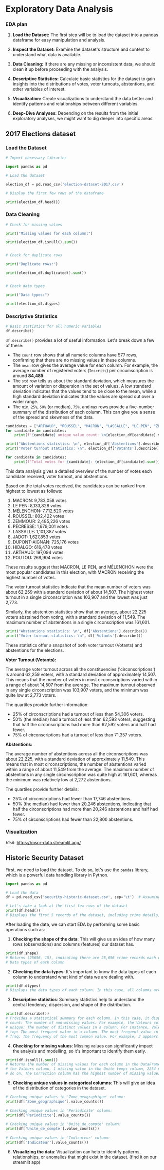 # Exploratory Data Analysis

### **EDA plan**
1. **Load the Dataset:** The first step will be to load the dataset into a pandas dataframe for easy manipulation and analysis.
    
2. **Inspect the Dataset:** Examine the dataset's structure and content to understand what data is available.
    
3. **Data Cleaning:** If there are any missing or inconsistent data, we should clean it up before proceeding with the analysis.
    
4. **Descriptive Statistics:** Calculate basic statistics for the dataset to gain insights into the distributions of votes, voter turnouts, abstentions, and other variables of interest.
    
5. **Visualization:** Create visualizations to understand the data better and identify patterns and relationships between different variables.
    
6. **Deep-Dive Analyses:** Depending on the results from the initial exploratory analyses, we might want to dig deeper into specific areas.

## 2017 Elections dataset

### Load the Dataset

```python 
# Import necessary libraries

import pandas as pd

# Load the dataset

election_df = pd.read_csv('election-dataset-2017.csv')

# Display the first few rows of the dataframe

print(election_df.head())
```

### **Data Cleaning**

```python 
# Check for missing values

print("Missing values for each column:")

print(election_df.isnull().sum())


# Check for duplicate rows

print("Duplicate rows:")

print(election_df.duplicated().sum())


# Check data types

print("Data types:")

print(election_df.dtypes)
```

### **Descriptive Statistics**

```python
# Basic statistics for all numeric variables
df.describe()
```
`df.describe()` provides a lot of useful information. Let's break down a few of these:

- The `count` row shows that all numeric columns have 577 rows, confirming that there are no missing values in these columns.
- The `mean` row gives the average value for each column. For example, the average number of registered voters (`Inscrits`) per circumscription is around **84,485**.
- The `std` row tells us about the standard deviation, which measures the amount of variation or dispersion in the set of values. A low standard deviation indicates that the values tend to be close to the mean, while a high standard deviation indicates that the values are spread out over a wider range.
- The `min`, `25%`, `50%` (or median), `75%`, and `max` rows provide a five-number summary of the distribution of each column. This can give you a sense of the spread and skewness of the data.

```python 
candidates = ["ARTHAUD", "ROUSSEL", "MACRON", "LASSALLE", "LE PEN", "ZEMMOUR", "MÉLENCHON", "HIDALGO", "JADOT", "PÉCRESSE", "POUTOU", "DUPONT-AIGNAN"]
for candidate in candidates:
    print(f"{candidate} unique value count: \n{election_df[candidate].value_counts()}\n")

print("Abstentions statistics: \n", election_df['Abstentions'].describe())
print("Voter turnout statistics: \n", election_df['Votants'].describe())

for candidate in candidates:
    print(f"Total votes for {candidate}: {election_df[candidate].sum()}")

``` 

This data analysis gives a detailed overview of the number of votes each candidate received, voter turnout, and abstentions.

Based on the total votes received, the candidates can be ranked from highest to lowest as follows:

1. MACRON: 9,783,058 votes
2. LE PEN: 8,133,828 votes
3. MÉLENCHON: 7,712,520 votes
4. ROUSSEL: 802,422 votes
5. ZEMMOUR: 2,485,226 votes
6. PÉCRESSE: 1,679,001 votes
7. LASSALLE: 1,101,387 votes
8. JADOT: 1,627,853 votes
9. DUPONT-AIGNAN: 725,176 votes
10. HIDALGO: 616,478 votes
11. ARTHAUD: 197,094 votes
12. POUTOU: 268,904 votes

These results suggest that MACRON, LE PEN, and MÉLENCHON were the most popular candidates in this election, with MACRON receiving the highest number of votes.

The voter turnout statistics indicate that the mean number of voters was about 62,259 with a standard deviation of about 14,507. The highest voter turnout in a single circonscription was 103,907 and the lowest was just 2,773.

Similarly, the abstention statistics show that on average, about 22,225 voters abstained from voting, with a standard deviation of 11,549. The maximum number of abstentions in a single circonscription was 161,601.

```python 
print("Abstentions statistics: \n", df['Abstentions'].describe())
print("Voter turnout statistics: \n", df['Votants'].describe())
```

These statistics offer a snapshot of both voter turnout (Votants) and abstentions for the elections.

**Voter Turnout (Votants):**

The average voter turnout across all the constituencies ('circonscriptions') is around 62,259 voters, with a standard deviation of approximately 14,507. This means that the number of voters in most circonscriptions varied within a range of about 14,507 from the average. The maximum turnout observed in any single circonscription was 103,907 voters, and the minimum was quite low at 2,773 voters. 

The quartiles provide further information:

- 25% of circonscriptions had a turnout of less than 54,306 voters.
- 50% (the median) had a turnout of less than 62,592 voters, suggesting that half the circonscriptions had more than 62,592 voters and half had fewer.
- 75% of circonscriptions had a turnout of less than 71,357 voters.

**Abstentions:**

The average number of abstentions across all the circonscriptions was about 22,225, with a standard deviation of approximately 11,549. This means that in most circonscriptions, the number of abstentions varied within a range of about 11,549 from the average. The maximum number of abstentions in any single circonscription was quite high at 161,601, whereas the minimum was relatively low at 2,272 abstentions.

The quartiles provide further details:

- 25% of circonscriptions had fewer than 17,746 abstentions.
- 50% (the median) had fewer than 20,246 abstentions, indicating that half the circonscriptions had more than 20,246 abstentions and half had fewer.
- 75% of circonscriptions had fewer than 22,800 abstentions.

### Visualization 
*Visit*: https://mspr-data.streamlit.app/
## Historic Security Dataset

First, we need to load the dataset. To do so, let's use the `pandas` library, which is a powerful data handling library in Python.

```python
import pandas as pd

# Load the data
df = pd.read_csv('security-historic-dataset.csv', sep='\t')  # Assuming the data is tab-separated. Change the separator if it's different.

# Let's take a look at the first few rows of the dataset
print(df.head())  
# Displays the first 5 records of the dataset, including crime details, source of data, geographical area, etc.
```

After loading the data, we can start EDA by performing some basic operations such as:

1. **Checking the shape of the data**: This will give us an idea of how many rows (observations) and columns (features) our dataset has.

```python
print(df.shape)  
# Returns (25656, 15), indicating there are 25,656 crime records each with 15 pieces of information.  
# Data types of each column
```

2. **Checking the data types**: It's important to know the data types of each column to understand what kind of data we are dealing with.

```python
print(df.dtypes)  
# Displays the data types of each column. In this case, all columns are of type 'object' which generally means they contain text or mixed numeric and non-numeric values. Descriptive statistics
```

3. **Descriptive statistics**: Summary statistics help to understand the central tendency, dispersion, and shape of the distribution.

```python
print(df.describe())  
# Provides a statistical summary for each column. In this case, it displays four properties for each column:  
# count: The number of non-missing values. For example, the Valeurs column has 25618 non-missing values.  
# unique: The number of distinct values in a column. For instance, Valeurs has 16873 unique values.  
# top: The most frequent value in a column. The most frequent value in Valeurs is 3.  
# freq: The frequency of the most common value. For example, 3 appears 56 times in Valeurs.
```

4. **Checking for missing values**: Missing values can significantly impact the analysis and modelling, so it's important to identify them early.

```python
print(df.isnull().sum())  
# Returns the number of missing values for each column in the DataFrame. For instance, there are 38 missing values in  
# the Valeurs column, 1 missing value in the Unite temps column, 2254 missing values in the Sous_indicateur column, and  
# so on. The Correction column has the highest number of missing values at 19304.
```

5. **Checking unique values in categorical columns**: This will give an idea of the distribution of categories in the dataset.

```python
# Checking unique values in 'Zone_geographique' column:  
print(df['Zone_geographique'].value_counts())  
  
# Checking unique values in 'Periodicite' column:  
print(df['Periodicite'].value_counts())  
  
# Checking unique values in 'Unite_de_compte' column:  
print(df['Unite_de_compte'].value_counts())  
  
# Checking unique values in 'Indicateur' column:  
print(df['Indicateur'].value_counts())
```

6. **Visualizing the data**: Visualization can help to identify patterns, relationships, or anomalies that might exist in the dataset. (find it on our streamlit app)